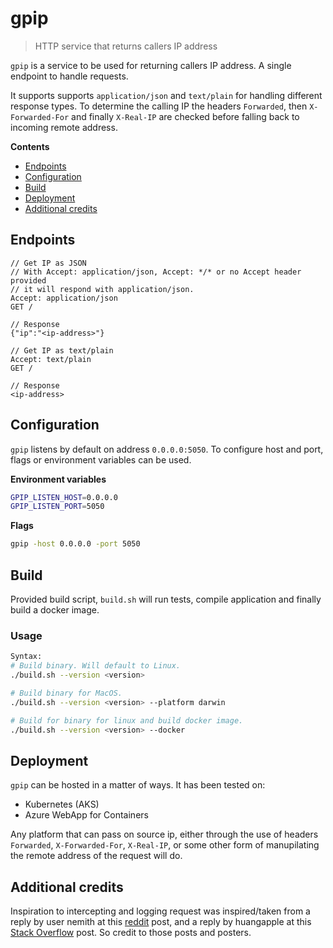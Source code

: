 # gpip

> HTTP service that returns callers IP address

`gpip` is a service to be used for returning callers IP address.
A single endpoint to handle requests.

It supports supports `application/json` and `text/plain` for handling different response types.
To determine the calling IP the headers `Forwarded`, then `X-Forwarded-For` and finally `X-Real-IP` are checked
before falling back to incoming remote address.

**Contents**

* [Endpoints](#endpoints)
* [Configuration](#configuration)
* [Build](#build)
* [Deployment](#deployment)
* [Additional credits](#additional-credits)


## Endpoints

```
// Get IP as JSON
// With Accept: application/json, Accept: */* or no Accept header provided
// it will respond with application/json.
Accept: application/json
GET /

// Response
{"ip":"<ip-address>"}

// Get IP as text/plain
Accept: text/plain
GET /

// Response
<ip-address>
```

## Configuration

`gpip` listens by default on address `0.0.0.0:5050`. To configure host and port, flags
or environment variables can be used.

**Environment variables**

```bash
GPIP_LISTEN_HOST=0.0.0.0
GPIP_LISTEN_PORT=5050
```

**Flags**

```bash
gpip -host 0.0.0.0 -port 5050
```

## Build

Provided build script, `build.sh` will run tests, compile application and finally build a docker image.

### Usage

```bash
Syntax:
# Build binary. Will default to Linux.
./build.sh --version <version>

# Build binary for MacOS.
./build.sh --version <version> --platform darwin

# Build for binary for linux and build docker image.
./build.sh --version <version> --docker
```

## Deployment

`gpip` can be hosted in a matter of ways. It has been tested on:

* Kubernetes (AKS)
* Azure WebApp for Containers

Any platform that can pass on source ip, either through the use of headers `Forwarded`, `X-Forwarded-For`, `X-Real-IP`,
or some other form of manupilating the remote address of the request will do.

## Additional credits

Inspiration to intercepting and logging request was inspired/taken from a reply
by user nemith at this [reddit](https://www.reddit.com/r/golang/comments/7p35s4/how_do_i_get_the_response_status_for_my_middleware/) post,
and a reply by huangapple at this [Stack Overflow](https://stackoverflow.com/questions/53272536/how-do-i-get-response-statuscode-in-golang-middleware) post.
So credit to those posts and posters.
